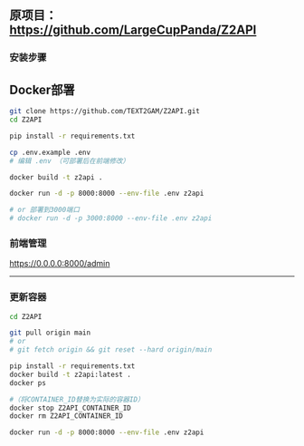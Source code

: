 ## 原项目：https://github.com/LargeCupPanda/Z2API

### 安装步骤

## Docker部署
```bash
git clone https://github.com/TEXT2GAM/Z2API.git
cd Z2API

pip install -r requirements.txt

cp .env.example .env
# 编辑 .env （可部署后在前端修改）

docker build -t z2api .

docker run -d -p 8000:8000 --env-file .env z2api

# or 部署到3000端口
# docker run -d -p 3000:8000 --env-file .env z2api
```

### 前端管理

https://0.0.0.0:8000/admin

---


### 更新容器

```bash
cd Z2API

git pull origin main
# or
# git fetch origin && git reset --hard origin/main

pip install -r requirements.txt
docker build -t z2api:latest .
docker ps

#（将CONTAINER_ID替换为实际的容器ID）
docker stop Z2API_CONTAINER_ID
docker rm Z2API_CONTAINER_ID

docker run -d -p 8000:8000 --env-file .env z2api
```